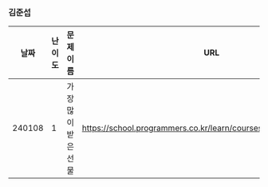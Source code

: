 
### 김준섭
|날짜|난이도|문제 이름|URL|비고|
|----|----|----|----|----|
|240108|1|가장 많이 받은 선물|https://school.programmers.co.kr/learn/courses/30/lessons/258712|2024 KAKAO WINTER INTERNSHIP|
